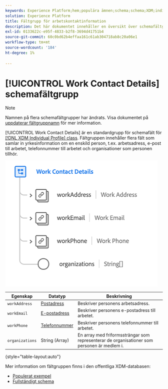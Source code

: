 ```yaml
---
keywords: Experience Platform;hem;populära ämnen;schema;schema;XDM;individual profile;fields;schemas;schema design;mixin;mixin;work details;profile work;
solution: Experience Platform
title: Fältgrupp för arbetskontaktinformation
description: Det här dokumentet innehåller en översikt över schemafältgruppen Arbetskontaktinformation.
exl-id: 0133622c-e95f-4833-b2f8-3694d41751b4
source-git-commit: 60c0bd62b4effaa161c61ab304718ab8c20a06e1
workflow-type: tm+mt
source-wordcount: '184'
ht-degree: 1%

---
```



# [!UICONTROL Work Contact Details] schemafältgrupp

>[!NOTE]
>
>Namnen på flera schemafältgrupper har ändrats. Visa dokumentet på [uppdaterar fältgruppnamn](../name-updates.md) för mer information.

[!UICONTROL Work Contact Details] är en standardgrupp för schemafält för [[!DNL XDM Individual Profile] class](../../classes/individual-profile.md). Fältgruppen innehåller flera fält som samlar in yrkesinformation om en enskild person, t.ex. arbetsadress, e-post till arbetet, telefonnummer till arbetet och organisationer som personen tillhör.

![](../../images/field-groups/work-contact-details.png)

| Egenskap | Datatyp | Beskrivning |
| --- | --- | --- |
| `workAddress` | [Postadress](../../data-types/postal-address.md) | Beskriver personens arbetsadress. |
| `workEmail` | [E-postadress](../../data-types/email-address.md) | Beskriver personens e-postadress till arbetet. |
| `workPhone` | [Telefonnummer](../../data-types/phone-number.md) | Beskriver personens telefonnummer till arbetet. |
| `organizations` | String (Array) | En array med friformssträngar som representerar de organisationer som personen är medlem i. |

{style="table-layout:auto"}

Mer information om fältgruppen finns i den offentliga XDM-databasen:

* [Populerat exempel](https://github.com/adobe/xdm/blob/master/components/fieldgroups/profile/profile-work-details.example.1.json)
* [Fullständigt schema](https://github.com/adobe/xdm/blob/master/components/fieldgroups/profile/profile-work-details.schema.json)
